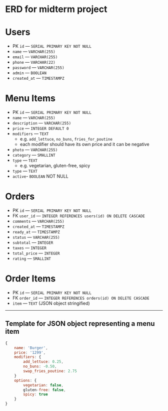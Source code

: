# ERD for midterm project

# Users

- PK `id` — `SERIAL PRIMARY KEY NOT NULL`
- `name` — `VARCHAR(255)`
- `email` — `VARCHAR(255)`
- `phone` — `VARCHAR(22)`
- `password` — `VARCHAR(255)`
- `admin` — `BOOLEAN`
- `created_at` — `TIMESTAMPZ`

# Menu Items

- PK `id` — `SERIAL PRIMARY KEY NOT NULL`
- `name` — `VARCHAR(255)`
- `description` — `VARCHAR(255)`
- `price` — `INTEGER DEFAULT 0`
- `modifiers` — `TEXT`
    - e.g. `add_lettuce`, `no_buns`, `fries_for_poutine`
    - each modifier should have its own price and it can be negative
- `photo` — `VARCHAR(255)`
- `category` — `SMALLINT`
- `type` — `TEXT`
    - e.g. vegetarian, gluten-free, spicy
- `type` — `TEXT`
- `active`- `BOOLEAN` NOT NULL

# Orders

- PK `id` — `SERIAL PRIMARY KEY NOT NULL`
- FK `user_id` — `INTEGER REFERENCES users(id) ON DELETE CASCADE`
- `comments` — `VARCHAR(255)`
- `created_at` — `TIMESTAMPZ`
- `ready_at` — `TIMESTAMPZ`
- `status` — `VARCHAR(255)`
- `subtotal` — `INTEGER`
- `taxes` — `INTEGER`
- `total_price` — `INTEGER`
- `rating` — `SMALLINT`

# Order Items

- PK `id` — `SERIAL PRIMARY KEY NOT NULL`
- FK `order_id` — `INTEGER REFERENCES orders(id) ON DELETE CASCADE`
- `item` — `TEXT` (JSON object stringified)

---

## Template for JSON object representing a menu item

```jsx
{
	name: 'Burger',
	price: '1299',
	modifiers: {
		add_lettuce: 0.25,
		no_buns: -0.50,
		swap_fries_poutine: 2.75
	}
	options: {
		vegetarian: false,
		gluten-free: false,
		spicy: true
	}
}
```
